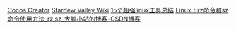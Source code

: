 [ Cocos Creator](https://docs.cocos.com/creator/manual/zh/)
[Stardew Valley Wiki](https://stardewcommunitywiki.com/Modding:Modder_Guide/Get_Started)
[15个超强linux工具总结](https://unsafe.sh/go-158402.html)
[Linux下rz命令和sz命令使用方法\_rz sz\_大鹏小站的博客-CSDN博客](https://blog.csdn.net/linjpg/article/details/78331701)